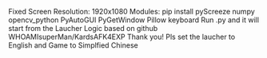 Fixed Screen Resolution: 1920x1080
Modules:
  pip install pyScreeze numpy opencv_python PyAutoGUI PyGetWindow Pillow keyboard
Run .py
and it will start from the Laucher
  Logic based on github WHOAMIsuperMan/KardsAFK4EXP Thank you! Pls set the laucher to English and Game to Simplfied Chinese
